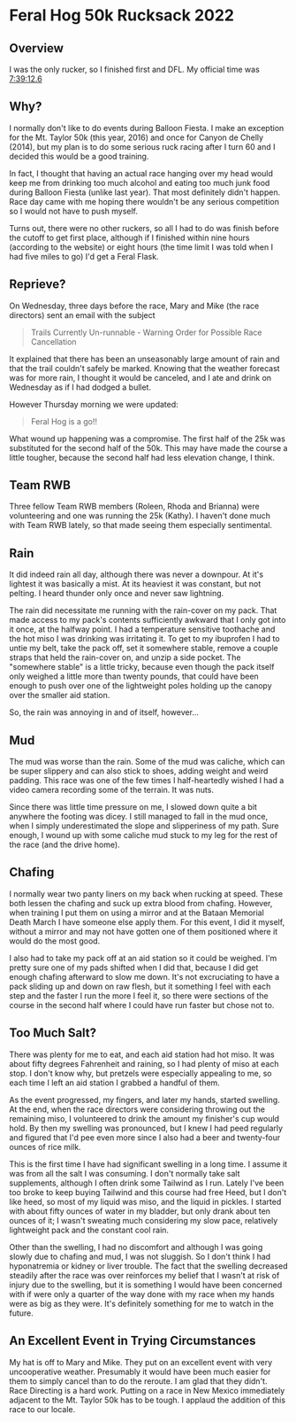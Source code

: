 # Feral Hog 50k Rucksack 2022

## Overview

I was the only rucker, so I finished first and DFL. My official time was
[7:39:12.6](https://www.webscorer.com/racedetails?raceid=293591&did=350019&cid=1738637&gender=M)

## Why?

I normally don't like to do events during Balloon Fiesta. I make an exception
for the Mt. Taylor 50k (this year, 2016) and once for Canyon de Chelly (2014),
but my plan is to do some serious ruck racing after I turn 60 and I decided
this would be a good training.

In fact, I thought that having an actual race hanging over my head
would keep me from drinking too much alcohol and eating too much junk
food during Balloon Fiesta (unlike last year).  That most definitely
didn't happen. Race day came with me hoping there wouldn't be any
serious competition so I would not have to push myself.

Turns out, there were no other ruckers, so all I had to do was finish before
the cutoff to get first place, although if I finished within nine hours
(according to the website) or eight hours (the time limit I was told when
I had five miles to go) I'd get a Feral Flask.

## Reprieve?

On Wednesday, three days before the race, Mary and Mike (the race directors)
sent an email with the subject

> Trails Currently Un-runnable - Warning Order for Possible Race Cancellation

It explained that there has been an unseasonably large amount of rain and
that the trail couldn't safely be marked.  Knowing that the weather forecast
was for more rain, I thought it would be canceled, and I ate and drink on
Wednesday as if I had dodged a bullet.

However Thursday morning we were updated:

> Feral Hog is a go!!

What wound up happening was a compromise.  The first half of the 25k
was substituted for the second half of the 50k.  This may have made
the course a little tougher, because the second half had less
elevation change, I think.

## Team RWB

Three fellow Team RWB members (Roleen, Rhoda and Brianna) were
volunteering and one was running the 25k (Kathy).  I haven't done
much with Team RWB lately, so that made seeing them especially
sentimental.

## Rain

It did indeed rain all day, although there was never a downpour.  At it's
lightest it was basically a mist.  At its heaviest it was constant, but not
pelting.  I heard thunder only once and never saw lightning.

The rain did necessitate me running with the rain-cover on my pack.
That made access to my pack's contents sufficiently awkward that I
only got into it once, at the halfway point.  I had a temperature
sensitive toothache and the hot miso I was drinking was irritating it.
To get to my ibuprofen I had to untie my belt, take the pack off, set
it somewhere stable, remove a couple straps that held the rain-cover
on, and unzip a side pocket.  The "somewhere stable" is a little
tricky, because even though the pack itself only weighed a little more
than twenty pounds, that could have been enough to push over one of
the lightweight poles holding up the canopy over the smaller aid
station.

So, the rain was annoying in and of itself, however&hellip;

## Mud

The mud was worse than the rain.  Some of the mud was caliche, which can be
super slippery and can also stick to shoes, adding weight and weird padding.
This race was one of the few times I half-heartedly wished I had a video
camera recording some of the terrain.  It was nuts.

Since there was little time pressure on me, I slowed down quite a bit
anywhere the footing was dicey.  I still managed to fall in the mud
once, when I simply underestimated the slope and slipperiness of my
path.  Sure enough, I wound up with some caliche mud stuck to my leg
for the rest of the race (and the drive home).

## Chafing

I normally wear two panty liners on my back when rucking at speed.
These both lessen the chafing and suck up extra blood from chafing.
However, when training I put them on using a mirror and at the Bataan
Memorial Death March I have someone else apply them.  For this event,
I did it myself, without a mirror and may not have gotten one of them
positioned where it would do the most good.

I also had to take my pack off at an aid station so it could be
weighed.  I'm pretty sure one of my pads shifted when I did that,
because I did get enough chafing afterward to slow me down.  It's not
excruciating to have a pack sliding up and down on raw flesh, but it
something I feel with each step and the faster I run the more I feel
it, so there were sections of the course in the second half where I
could have run faster but chose not to.

## Too Much Salt?

There was plenty for me to eat, and each aid station had hot miso.  It
was about fifty degrees Fahrenheit and raining, so I had plenty of
miso at each stop. I don't know why, but pretzels were especially
appealing to me, so each time I left an aid station I grabbed a
handful of them.

As the event progressed, my fingers, and later my hands, started
swelling.  At the end, when the race directors were considering
throwing out the remaining miso, I volunteered to drink the amount my
finisher's cup would hold.  By then my swelling was pronounced, but I
knew I had peed regularly and figured that I'd pee even more since I
also had a beer and twenty-four ounces of rice milk.

This is the first time I have had significant swelling in a long time.
I assume it was from all the salt I was consuming.  I don't normally
take salt supplements, although I often drink some Tailwind as I run.
Lately I've been too broke to keep buying Tailwind and this course had
free Heed, but I don't like heed, so most of my liquid was miso, and
the liquid in pickles.  I started with about fifty ounces of water in
my bladder, but only drank about ten ounces of it; I wasn't sweating
much considering my slow pace, relatively lightweight pack and the
constant cool rain.

Other than the swelling, I had no discomfort and although I was going
slowly due to chafing and mud, I was not sluggish.  So I don't think I
had hyponatremia or kidney or liver trouble.  The fact that the
swelling decreased steadily after the race was over reinforces my
belief that I wasn't at risk of injury due to the swelling, but it is
something I would have been concerned with if were only a quarter of
the way done with my race when my hands were as big as they were.
It's definitely something for me to watch in the future.

## An Excellent Event in Trying Circumstances

My hat is off to Mary and Mike.  They put on an excellent event with
very uncooperative weather.  Presumably it would have been much easier
for them to simply cancel than to do the reroute.  I am glad that they
didn't.  Race Directing is a hard work.  Putting on a race in New
Mexico immediately adjacent to the Mt. Taylor 50k has to be tough.  I
applaud the addition of this race to our locale.
